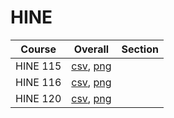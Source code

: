 # HINE

| Course | Overall | Section |
| ------ | ------- | ------- |
| HINE 115 | [csv](https://github.com/UCSD-Historical-Enrollment-Data/2025Spring/blob/main/overall/HINE%20115.csv), [png](https://raw.githubusercontent.com/UCSD-Historical-Enrollment-Data/2025Spring/main/plot_overall/HINE%20115.png) |  |
| HINE 116 | [csv](https://github.com/UCSD-Historical-Enrollment-Data/2025Spring/blob/main/overall/HINE%20116.csv), [png](https://raw.githubusercontent.com/UCSD-Historical-Enrollment-Data/2025Spring/main/plot_overall/HINE%20116.png) |  |
| HINE 120 | [csv](https://github.com/UCSD-Historical-Enrollment-Data/2025Spring/blob/main/overall/HINE%20120.csv), [png](https://raw.githubusercontent.com/UCSD-Historical-Enrollment-Data/2025Spring/main/plot_overall/HINE%20120.png) |  |
